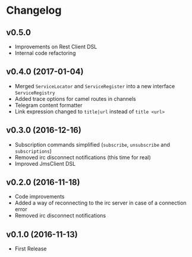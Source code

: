 # Changelog

## v0.5.0

- Improvements on Rest Client DSL
- Internal code refactoring

## v0.4.0 (2017-01-04)

- Merged `ServiceLocator` and `ServiceRegister` into a new interface `ServiceRegistry`
- Added trace options for camel routes in channels
- Telegram content formatter
- Link expression changed to `title|url` instead of `title <url>`

## v0.3.0 (2016-12-16)

- Subscription commands simplified (`subscribe`, `unsubscribe` and `subscriptions`)
- Removed irc disconnect notifications (this time for real)
- Improved JmsClient DSL

## v0.2.0 (2016-11-18)

- Code improvements
- Added a way of reconnecting to the irc server in case of a connection error
- Removed irc disconnect notifications

## v0.1.0 (2016-11-13)

- First Release
